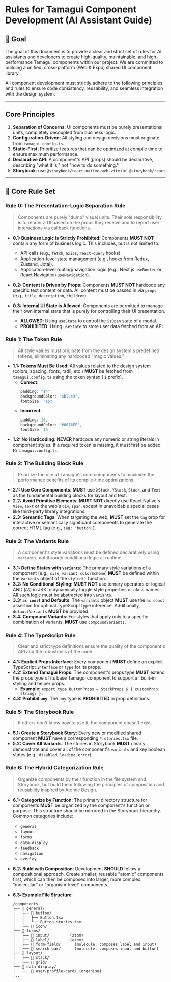 # Rules for Tamagui Component Development (AI Assistant Guide)

## 🎯 Goal

The goal of this document is to provide a clear and strict set of rules for AI assistants and developers to create high-quality, maintainable, and high-performance Tamagui components within our project. We are committed to building a unified, cross-platform (Web & Expo) shared UI component library.

All component development must strictly adhere to the following principles and rules to ensure code consistency, reusability, and seamless integration with the design system.

---

## Core Principles

1.  **Separation of Concerns**: UI components must be purely presentational units, completely decoupled from business logic.
2.  **Configuration-Driven**: All styling and design decisions must originate from `tamagui.config.ts`.
3.  **Static-First**: Prioritize features that can be optimized at compile time to ensure maximum performance.
4.  **Declarative API**: A component's API (props) should be declarative, describing "what it is," not "how to do something."
5.  **Storybook**: use `@storybook/react-native-web-vite` not `@storybook/react`

---

## 📜 Core Rule Set

### Rule 0: The Presentation-Logic Separation Rule

> Components are purely "dumb" visual units. Their sole responsibility is to render a UI based on the props they receive and to report user interactions via callback functions.

- **0.1: Business Logic is Strictly Prohibited**: Components **MUST NOT** contain any form of business logic. This includes, but is not limited to:
  - API calls (e.g., `fetch`, `axios`, `react-query` hooks).
  - Application-level state management (e.g., hooks from Redux, Zustand, Jotai).
  - Application-level routing/navigation logic (e.g., Next.js `useRouter` or React Navigation `useNavigation`).

- **0.2: Content is Driven by Props**: Components **MUST NOT** hardcode any specific text content or data. All content must be passed in via `props` (e.g., `title`, `description`, `children`).

- **0.3: Internal UI State is Allowed**: Components are permitted to manage their own internal state that is purely for controlling their UI presentation.
  - **ALLOWED**: Using `useState` to control the `isOpen` state of a modal.
  - **PROHIBITED**: Using `useState` to store user data fetched from an API.

### Rule 1: The Token Rule

> All style values must originate from the design system's predefined tokens, eliminating any hardcoded "magic values."

- **1.1: Tokens Must Be Used**: All values related to the design system (colors, spacing, fonts, radii, etc.) **MUST** be fetched from `tamagui.config.ts` using the token syntax ( `$` prefix).
  - **Correct**:
    ```typescript
    padding: "$4",
    backgroundColor: "$blue9",
    fontSize: "$5"
    ```
  - **Incorrect**:
    ```typescript
    padding: 16,
    backgroundColor: "#007AFF",
    fontSize: 16
    ```
- **1.2: No Hardcoding**: **NEVER** hardcode any numeric or string literals in component styles. If a required token is missing, it must first be added to `tamagui.config.ts`.

### Rule 2: The Building Block Rule

> Prioritize the use of Tamagui's core components to maximize the performance benefits of its compile-time optimizations.

- **2.1: Use Core Components**: **MUST** use `XStack`, `YStack`, `Stack`, and `Text` as the fundamental building blocks for layout and text.
- **2.2: Avoid Primitive Elements**: **MUST NOT** directly use React Native's `View`, `Text` or the web's `div`, `span`, except in unavoidable special cases like third-party library integrations.
- **2.3: Semantic Tags**: When targeting the web, **MUST** set the `tag` prop for interactive or semantically significant components to generate the correct HTML tag (e.g., `tag: 'button'`).

### Rule 3: The Variants Rule

> A component's style variations must be defined declaratively using `variants`, not through conditional logic at runtime.

- **3.1: Define States with `variants`**: The primary style variations of a component (e.g., `size`, `variant`, `colorScheme`) **MUST** be defined within the `variants` object of the `styled()` function.
- **3.2: No Conditional Styling**: **MUST NOT** use ternary operators or logical AND (`&&`) in JSX to dynamically toggle style properties or class names. All such logic must be abstracted into `variants`.
- **3.3: `as const` and Defaults**: The `variants` object **MUST** use the `as const` assertion for optimal TypeScript type inference. Additionally, `defaultVariants` **MUST** be provided.
- **3.4: Compound Variants**: For styles that apply only to a specific combination of variants, **MUST** use `compoundVariants`.

### Rule 4: The TypeScript Rule

> Clear and strict type definitions ensure the quality of the component's API and the robustness of the code.

- **4.1: Explicit Props Interface**: Every component **MUST** define an explicit TypeScript `interface` or `type` for its props.
- **4.2: Extend Tamagui Props**: The component's props type **MUST** extend the props type of its base Tamagui component to support all built-in styling and helper props.
  - **Example**: `export type ButtonProps = StackProps & { customProp: string; };`
- **4.3: Prohibit `any`**: The `any` type is **PROHIBITED** in prop definitions.

### Rule 5: The Storybook Rule

> If others don't know how to use it, the component doesn't exist.

- **5.1: Create a Storybook Story**: Every new or modified shared component **MUST** have a corresponding `*.stories.tsx` file.
- **5.2: Cover All Variants**: The stories in Storybook **MUST** clearly demonstrate and cover all of the component's `variants` and key boolean states (e.g., `disabled`, `loading`, `error`).

### Rule 6: The Hybrid Categorization Rule

> Organize components by their function in the file system and Storybook, but build them following the principles of composition and reusability inspired by Atomic Design.

- **6.1: Categorize by Function**: The primary directory structure for components **MUST** be organized by the component's function or purpose. This structure should be mirrored in the Storybook hierarchy. Common categories include:
  - `general`
  - `layout`
  - `forms`
  - `data-display`
  - `feedback`
  - `navigation`
  - `overlay`

- **6.2: Build with Composition**: Development **SHOULD** follow a compositional approach. Create smaller, reusable "atomic" components first, which can then be composed into larger, more complex "molecular" or "organism-level" components.

- **6.3: Example File Structure**:
  ```
  /components
  ├── 📁 general/
  │   ├── 📄 button/
  │   │   ├── Button.tsx
  │   │   └── Button.stories.tsx
  │   └── 📄 icon/
  ├── 📁 forms/
  │   ├── 📄 input/         (atom)
  │   ├── 📄 label/         (atom)
  │   ├── 📄 form-field/      (molecule: composes label and input)
  │   └── 📄 search-bar/      (molecule: composes input and button)
  ├── 📁 layout/
  │   ├── 📄 stack/
  │   └── 📄 grid/
  ├── 📁 data-display/
  │   └── 📄 user-profile-card/ (organism)
  ...
  ```
